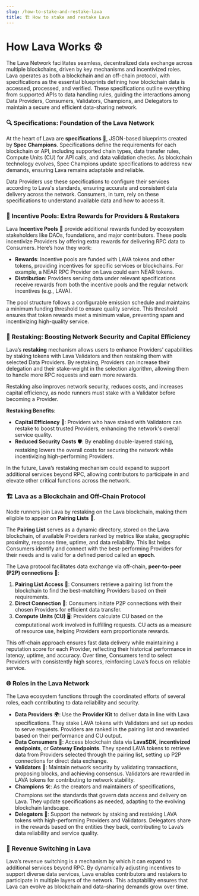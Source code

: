 ```yaml
---
slug: /how-to-stake-and-restake-lava
title: 🏗 How to stake and restake Lava
---
```


# **How Lava Works ⚙️**

The Lava Network facilitates seamless, decentralized data exchange across multiple blockchains, driven by key mechanisms and incentivized roles. Lava operates as both a blockchain and an off-chain protocol, with specifications as the essential blueprints defining how blockchain data is accessed, processed, and verified. These specifications outline everything from supported APIs to data handling rules, guiding the interactions among Data Providers, Consumers, Validators, Champions, and Delegators to maintain a secure and efficient data-sharing network.

### 🔍 **Specifications: Foundation of the Lava Network**

At the heart of Lava are **specifications** 📜, JSON-based blueprints created by **Spec Champions**. Specifications define the requirements for each blockchain or API, including supported chain types, data transfer rules, Compute Units (CU) for API calls, and data validation checks. As blockchain technology evolves, Spec Champions update specifications to address new demands, ensuring Lava remains adaptable and reliable.

Data Providers use these specifications to configure their services according to Lava's standards, ensuring accurate and consistent data delivery across the network. Consumers, in turn, rely on these specifications to understand available data and how to access it.

### 🎁 **Incentive Pools: Extra Rewards for Providers & Restakers**

Lava **Incentive Pools** 💸 provide additional rewards funded by ecosystem stakeholders like DAOs, foundations, and major contributors. These pools incentivize Providers by offering extra rewards for delivering RPC data to Consumers. Here’s how they work:

- **Rewards**: Incentive pools are funded with LAVA tokens and other tokens, providing incentives for specific services or blockchains. For example, a NEAR RPC Provider on Lava could earn NEAR tokens.
- **Distribution**: Providers serving data under relevant specifications receive rewards from both the incentive pools and the regular network incentives (e.g., LAVA).

The pool structure follows a configurable emission schedule and maintains a minimum funding threshold to ensure quality service. This threshold ensures that token rewards meet a minimum value, preventing spam and incentivizing high-quality service.

### 🔄 **Restaking: Boosting Network Security and Capital Efficiency**

Lava’s **restaking** mechanism allows users to enhance Providers’ capabilities by staking tokens with Lava Validators and then restaking them with selected Data Providers. By restaking, Providers can increase their delegation and their stake-weight in the selection algorithm, allowing them to handle more RPC requests and earn more rewards.

Restaking also improves network security, reduces costs, and increases capital efficiency, as node runners must stake with a Validator before becoming a Provider.

**Restaking Benefits**:

- **Capital Efficiency** 💼: Providers who have staked with Validators can restake to boost trusted Providers, enhancing the network's overall service quality.
- **Reduced Security Costs** 🛡️: By enabling double-layered staking, restaking lowers the overall costs for securing the network while incentivizing high-performing Providers.

In the future, Lava’s restaking mechanism could expand to support additional services beyond RPC, allowing contributors to participate in and elevate other critical functions across the network.

### 🏗️ **Lava as a Blockchain and Off-Chain Protocol**

Node runners join Lava by restaking on the Lava blockchain, making them eligible to appear on **Pairing Lists** 📄.

The **Pairing List** serves as a dynamic directory, stored on the Lava blockchain, of available Providers ranked by metrics like stake, geographic proximity, response time, uptime, and data reliability. This list helps Consumers identify and connect with the best-performing Providers for their needs and is valid for a defined period called an **epoch**.

The Lava protocol facilitates data exchange via off-chain, **peer-to-peer (P2P) connections** 🔗:

1. **Pairing List Access** 📜: Consumers retrieve a pairing list from the blockchain to find the best-matching Providers based on their requirements.
2. **Direct Connection** 🔌: Consumers initiate P2P connections with their chosen Providers for efficient data transfer.
3. **Compute Units (CU)** 🖥️: Providers calculate CU based on the computational work involved in fulfilling requests. CU acts as a measure of resource use, helping Providers earn proportionate rewards.

This off-chain approach ensures fast data delivery while maintaining a reputation score for each Provider, reflecting their historical performance in latency, uptime, and accuracy. Over time, Consumers tend to select Providers with consistently high scores, reinforcing Lava’s focus on reliable service.

### 🌐 **Roles in the Lava Network**

The Lava ecosystem functions through the coordinated efforts of several roles, each contributing to data reliability and security.

- **Data Providers** 🌍: Use the **Provider Kit** to deliver data in line with Lava specifications. They stake LAVA tokens with Validators and set up nodes to serve requests. Providers are ranked in the pairing list and rewarded based on their performance and CU output.
- **Data Consumers** 📲: Access blockchain data via **LavaSDK**, **incentivized endpoints**, or **Gateway Endpoints**. They spend LAVA tokens to retrieve data from Providers selected through the pairing list, setting up P2P connections for direct data exchange.
- **Validators** 🔐: Maintain network security by validating transactions, proposing blocks, and achieving consensus. Validators are rewarded in LAVA tokens for contributing to network stability.
- **Champions** 🛠️: As the creators and maintainers of specifications, Champions set the standards that govern data access and delivery on Lava. They update specifications as needed, adapting to the evolving blockchain landscape.
- **Delegators** 💼: Support the network by staking and restaking LAVA tokens with high-performing Providers and Validators. Delegators share in the rewards based on the entities they back, contributing to Lava’s data reliability and service quality.

### 🔄 **Revenue Switching in Lava**

Lava’s revenue switching is a mechanism by which it can expand to additional services beyond RPC. By dynamically adjusting incentives to support diverse data services, Lava enables contributors and restakers to participate in multiple layers of the network. This adaptability ensures that Lava can evolve as blockchain and data-sharing demands grow over time.

